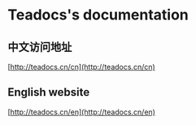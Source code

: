 # Teadocs's documentation

## 中文访问地址

[http://teadocs.cn/cn](http://teadocs.cn/cn)

## English website

[http://teadocs.cn/en](http://teadocs.cn/en)